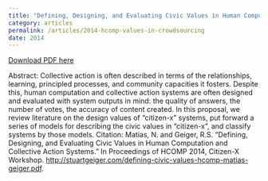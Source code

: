 ```yaml
---
title: "Defining, Designing, and Evaluating Civic Values in Human Computation and Collective Action Systems"
category: articles
permalink: /articles/2014-hcomp-values-in-crowdsourcing
date: 2014
---
```


<a href='http://stuartgeiger.com/defining-civic-values-hcomp-matias-geiger.pdf'>Download PDF here</a>

Abstract: Collective action is often described in terms of the relationships, learning, principled processes, and community capacities it fosters. Despite this, human computation and collective action systems are often designed and evaluated with system outputs in mind: the quality of answers, the number of votes, the accuracy of content created. In this proposal, we review literature on the design values of “citizen-x” systems, put forward a series of models for describing the civic values in “citizen-x”, and classify systems by those models.
Citation: Matias, N. and Geiger, R.S. “Defining, Designing, and Evaluating Civic Values in Human Computation and Collective Action Systems.” In Proceedings of HCOMP 2014, Citizen-X Workshop. http://stuartgeiger.com/defining-civic-values-hcomp-matias-geiger.pdf.